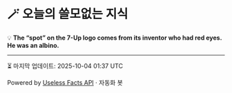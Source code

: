 # 🪄 오늘의 쓸모없는 지식

💡 **The “spot” on the 7-Up logo comes from its inventor who had red eyes. He was an albino.**

---
⏳ 마지막 업데이트: 2025-10-04 01:37 UTC

Powered by [Useless Facts API](https://uselessfacts.jsph.pl/) · 자동화 봇